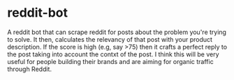 # reddit-bot

A reddit bot that can scrape reddit for posts about the problem you're trying to solve.
It then, calculates the relevancy of that post with your product description.
If the score is high (e.g, say >75) then it crafts a perfect reply to the post taking into account the contxt of the post.
I think this will be very useful for people building their brands and are aiming for organic traffic through Reddit.
